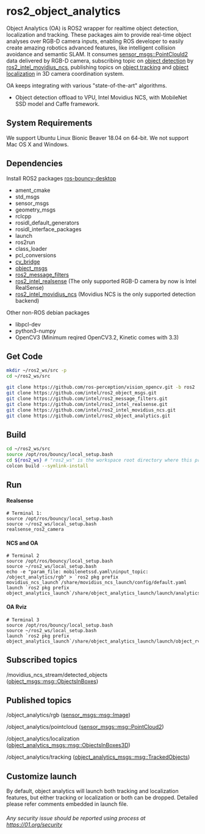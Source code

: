 # ros2_object_analytics
Object Analytics (OA) is ROS2 wrapper for realtime object detection, localization and tracking.
These packages aim to provide real-time object analyses over RGB-D camera inputs, enabling ROS developer to easily create amazing robotics advanced features, like intelligent collision avoidance and semantic SLAM. It consumes [sensor_msgs::PointClould2](http://docs.ros.org/api/sensor_msgs/html/msg/PointCloud2.html) data delivered by RGB-D camera, subscribing topic on [object detection](https://github.com/intel/ros2_object_msgs) by [ros2_intel_movidius_ncs](https://github.com/intel/ros2_intel_movidius_ncs), publishing topics on [object tracking](https://github.com/intel/ros2_object_analytics/tree/master/object_analytics_msgs) and [object localization](https://github.com/intel/ros2_object_analytics/object_analytics_msgs) in 3D camera coordination system.

OA keeps integrating with various "state-of-the-art" algorithms.
* Object detection offload to VPU, Intel Movidius NCS, with MobileNet SSD model and Caffe framework.

## System Requirements
We support Ubuntu Linux Bionic Beaver 18.04 on 64-bit. We not support Mac OS X and Windows.

## Dependencies
  Install ROS2 packages [ros-bouncy-desktop](https://github.com/ros2/ros2/wiki/Linux-Install-Debians)
  * ament_cmake
  * std_msgs
  * sensor_msgs
  * geometry_msgs
  * rclcpp
  * rosidl_default_generators
  * rosidl_interface_packages
  * launch
  * ros2run
  * class_loader
  * pcl_conversions
  * [cv_bridge](https://github.com/ros-perception/vision_opencv/tree/ros2/cv_bridge)
  * [object_msgs](https://github.com/intel/ros2_object_msgs)
  * [ros2_message_filters](https://github.com/intel/ros2_message_filters)
  * [ros2_intel_realsense](https://github.com/intel/ros2_intel_realsense) (The only supported RGB-D camera by now is Intel RealSense)
  * [ros2_intel_movidius_ncs](https://github.com/intel/ros2_intel_movidius_ncs) (Movidius NCS is the only supported detection backend)

  Other non-ROS debian packages
  * libpcl-dev
  * python3-numpy
  * OpenCV3 (Minimum reqired OpenCV3.2, Kinetic comes with 3.3)

## Get Code
  ```bash
  mkdir ~/ros2_ws/src -p
  cd ~/ros2_ws/src

  git clone https://github.com/ros-perception/vision_opencv.git -b ros2
  git clone https://github.com/intel/ros2_object_msgs.git
  git clone https://github.com/intel/ros2_message_filters.git
  git clone https://github.com/intel/ros2_intel_realsense.git
  git clone https://github.com/intel/ros2_intel_movidius_ncs.git
  git clone https://github.com/intel/ros2_object_analytics.git
  ```
  
## Build
  ```bash
  cd ~/ros2_ws/src
  source /opt/ros/bouncy/local_setup.bash
  cd ${ros2_ws} # "ros2_ws" is the workspace root directory where this project is placed in
  colcon build --symlink-install
  ```

## Run
#### Realsense
  ```
  # Terminal 1:
  source /opt/ros/bouncy/local_setup.bash
  source ~/ros2_ws/local_setup.bash
  realsense_ros2_camera
  ```
#### NCS and OA
  ```
  # Terminal 2
  source /opt/ros/bouncy/local_setup.bash
  source ~/ros2_ws/local_setup.bash
  echo -e "param_file: mobilenetssd.yaml\ninput_topic: /object_analytics/rgb" > `ros2 pkg prefix movidius_ncs_launch`/share/movidius_ncs_launch/config/default.yaml
  launch `ros2 pkg prefix object_analytics_launch`/share/object_analytics_launch/launch/analytics_movidius_ncs.py
  ```
#### OA Rviz
  ```
  # Terminal 3
  source /opt/ros/bouncy/local_setup.bash
  source ~/ros2_ws/local_setup.bash
  launch `ros2 pkg prefix object_analytics_launch`/share/object_analytics_launch/launch/object_rviz.py
  ```
## Subscribed topics
  /movidius_ncs_stream/detected_objects ([object_msgs::msg::ObjectsInBoxes](https://github.com/intel/ros2_object_msgs/blob/master/msg/ObjectsInBoxes.msg))

## Published topics
  /object_analytics/rgb ([sensor_msgs::msg::Image](https://github.com/ros2/common_interfaces/blob/master/sensor_msgs/msg/Image.msg))

  /object_analytics/pointcloud ([sensor_msgs::msg::PointCloud2](https://github.com/ros2/common_interfaces/blob/master/sensor_msgs/msg/PointCloud2.msg))

  /object_analytics/localization ([object_analytics_msgs::msg::ObjectsInBoxes3D](https://github.com/intel/ros2_object_analytics/blob/master/object_analytics_msgs/msg/ObjectsInBoxes3D.msg))

  /object_analytics/tracking ([object_analytics_msgs::msg::TrackedObjects](https://github.com/intel/ros2_object_analytics/blob/master/object_analytics_msgs/msg/TrackedObjects.msg))


## Customize launch
  By default, object analytics will launch both tracking and localization features, but either tracking or localization or both can be dropped. Detailed please refer comments embedded in launch file.

###### *Any security issue should be reported using process at https://01.org/security*

